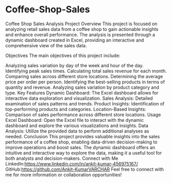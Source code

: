 # Coffee-Shop-Sales
Coffee Shop Sales Analysis Project
Overview
This project is focused on analyzing retail sales data from a coffee shop to gain actionable insights and enhance overall performance. The analysis is presented through a dynamic dashboard created in Excel, providing an interactive and comprehensive view of the sales data.

Objectives
The main objectives of this project include:

Analyzing sales variation by day of the week and hour of the day.
Identifying peak sales times.
Calculating total sales revenue for each month.
Comparing sales across different store locations.
Determining the average price per order per person.
Identifying the best-selling products in terms of quantity and revenue.
Analyzing sales variation by product category and type.
Key Features
Dynamic Dashboard: The Excel dashboard allows for interactive data exploration and visualization.
Sales Analysis: Detailed examination of sales patterns and trends.
Product Insights: Identification of top-performing products and categories.
Location-Based Insights: Comparison of sales performance across different store locations.
Usage
Excel Dashboard: Open the Excel file to interact with the dynamic dashboard and explore the various visualizations and insights.
Data Analysis: Utilize the provided data to perform additional analyses as needed.
Conclusion
This project provides valuable insights into the sales performance of a coffee shop, enabling data-driven decision-making to improve operations and boost sales. The dynamic dashboard offers an intuitive and interactive way to explore the data, making it a useful tool for both analysts and decision-makers.
Connect with Me
LinkedIn:https://www.linkedin.com/in/ankit-kumar-456975167/
GitHub:https://github.com/Ankit-KumarVARCHAR
Feel free to connect with me for more information or collaboration opportunities!

